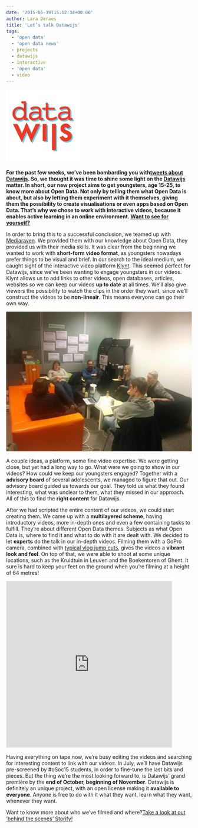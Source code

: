 ```yaml
---
date: '2015-05-19T15:12:34+00:00'
author: Lara Deraes
title: 'Let’s talk Datawijs'
tags:
  - 'open data'
  - 'open data news'
  - projects
  - datawijs
  - interactive
  - 'open data'
  - video
---
```


![Datawijs](Datawijs-e1432034622112.png)

**For the past few weeks, we’ve been bombarding you with[tweets about Datawijs](https://twitter.com/search?q=datawijs). So, we thought it was time to shine some light on the [Datawijs](http://www.datawijs.be) matter. In short, our new project aims to get youngsters, age 15-25, to know more about Open Data. Not only by telling them what Open Data is about, but also by letting them experiment with it themselves, giving them the possibility to create visualisations or even apps based on Open Data. That’s why we chose to work with interactive videos, because it enables active learning in an online environment. [Want to see for yourself?](http://www.datawijs.be)**

In order to bring this to a successful conclusion, we teamed up with [Mediaraven](http://www.mediaraven.be/). We provided them with our knowledge about Open Data, they provided us with their media skills. It was clear from the beginning we wanted to work with **short-form video format**, as youngsters nowadays prefer things to be visual and brief. In our search to the ideal medium, we caught sight of the interactive video platform [Klynt](http://www.klynt.net/). This seemed perfect for Datawijs, since we’ve been wanting to engage youngsters in our videos. Klynt allows us to add links to other videos, open databases, articles, websites so we can keep our videos **up to date** at all times. We’ll also give viewers the possibility to watch the clips in the order they want, since we’ll construct the videos to be **non-lineair**. This means everyone can go their own way.

![Datawijs working group](CAzzA8tWcAEWSBu.jpg)

A couple ideas, a platform, some fine video expertise. We were getting close, but yet had a long way to go. What were we going to show in our videos? How could we keep our youngsters engaged? Together with a **advisory board** of several adolescents, we managed to figure that out. Our advisory board guided us towards our goal. They told us what they found interesting, what was unclear to them, what they missed in our approach. All of this to find the **right content** for Datawijs.

After we had scripted the entire content of our videos, we could start creating them. We came up with a **multilayered scheme**, having introductory videos, more in-depth ones and even a few containing tasks to fulfill. They’re about different Open Data themes. Subjects as what Open Data is, where to find it and what to do with it are dealt with. We decided to let **experts** do the talk in our in-depth videos. Filming them with a GoPro camera, combined with [typical vlog jump cuts](/www.youtube.com/watch?v=rP0MnC4FAbY&feature=youtu.be&t=10s%22), gives the videos a **vibrant look and feel**. On top of that, we were able to shoot at some unique locations, such as the Kruidtuin in Leuven and the Boekentoren of Ghent. It sure is hard to keep your feet on the ground when you’re filming at a height of 64 metres!

<iframe frameborder="0" height="450" src="https://vine.co/v/eBpqWqWEjzY/embed/postcard" width="450"></iframe><script src="https://platform.vine.co/static/scripts/embed.js"></script>

Having everything on tape now, we’re busy editing the videos and searching for interesting content to link with our videos. In July, we’ll have Datawijs pre-screened by #oSoc15 students, in order to fine-tune the last bits and pieces. But the thing we’re the most looking forward to, is Datawijs’ grand première by the **end of October, beginning of November**. Datawijs is definitely an unique project, with an open license making it **available to everyone**. Anyone is free to do with it what they want, learn what they want, whenever they want.

Want to know more about who we’ve filmed and where?[Take a look at out ‘behind the scenes’ Storify!](https://storify.com/LaraClaire_/datawijs)
